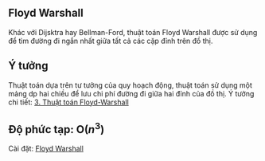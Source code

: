 ## Floyd Warshall
Khác với Dijsktra hay Bellman-Ford, thuật toán Floyd Warshall được sử dụng để tìm đường đi ngắn nhất giữa tất cả các cặp đỉnh trên đồ thị.

## Ý tưởng
Thuật toán dựa trên tư tưởng của quy hoạch động, thuật toán sử dụng một mảng dp hai chiều để lưu chi phí đường đi giữa hai đỉnh của đồ thị.
Ý tưởng chi tiết: [3. Thuật toán Floyd-Warshall](https://vnoi.info/wiki/algo/graph-theory/shortest-path.md#3-thu%E1%BA%ADt-to%C3%A1n-floyd-warshall)

## Độ phức tạp: O($n^3$)

Cài đặt: [Floyd Warshall](FloydWarshall.cpp)
